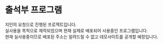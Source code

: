 # 출석부 프로그램
지인의 요청으로 진행된 프로젝트입니다.<br/>
실사용을 목적으로 제작되었으며 현재 실제로 배포되어 사용중인 프로그램입니다.<br/>
현재 실사용중이므로 배포된 주소는 알려드릴 수 없고 데모사이트를 공개할 예정입니다.




